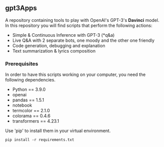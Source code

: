 ## gpt3Apps
A repository containing tools to play with OpenAI's GPT-3's **Davinci** model. In this repository you will find scripts that perform the following actions:
* Simple & Continuous Inference with GPT-3 (*q&a)
* Live Q&A with 2 separate bots, one moody and the other one friendly
* Code generation, debugging and explanation
* Text summarization & lyrics composition

### Prerequisites
In order to have this scripts working on your computer, you need the following dependencies.
* Python == 3.9.0
* openai
* pandas == 1.5.1
* notebook
* termcolor == 2.1.0
* colorama == 0.4.6
* transformers == 4.23.1

Use 'pip' to install them in your virtual environment.
```
pip install -r requirements.txt
```
